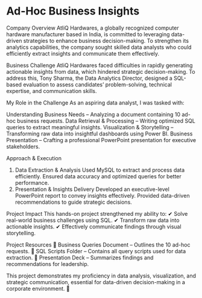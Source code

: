 # Ad-Hoc Business Insights
Company Overview
AtliQ Hardwares, a globally recognized computer hardware manufacturer based in India, is committed to leveraging data-driven strategies to enhance business decision-making. To strengthen its analytics capabilities, the company sought skilled data analysts who could efficiently extract insights and communicate them effectively.

Business Challenge
AtliQ Hardwares faced difficulties in rapidly generating actionable insights from data, which hindered strategic decision-making. To address this, Tony Sharma, the Data Analytics Director, designed a SQL-based evaluation to assess candidates’ problem-solving, technical expertise, and communication skills.

My Role in the Challenge
As an aspiring data analyst, I was tasked with:

Understanding Business Needs – Analyzing a document containing 10 ad-hoc business requests.
Data Retrieval & Processing – Writing optimized SQL queries to extract meaningful insights.
Visualization & Storytelling – Transforming raw data into insightful dashboards using Power BI.
Business Presentation – Crafting a professional PowerPoint presentation for executive stakeholders.

Approach & Execution
1. Data Extraction & Analysis
Used MySQL to extract and process data efficiently.
Ensured data accuracy and optimized queries for better performance.
2. Presentation & Insights Delivery
Developed an executive-level PowerPoint report to convey insights effectively.
Provided data-driven recommendations to guide strategic decisions.

Project Impact
This hands-on project strengthened my ability to:
✔ Solve real-world business challenges using SQL.
✔ Transform raw data into actionable insights.
✔ Effectively communicate findings through visual storytelling.

Project Resources
📄 Business Queries Document – Outlines the 10 ad-hoc requests.
📂 SQL Scripts Folder – Contains all query scripts used for data extraction.
📢 Presentation Deck – Summarizes findings and recommendations for leadership.

This project demonstrates my proficiency in data analysis, visualization, and strategic communication, essential for data-driven decision-making in a corporate environment. 🚀







